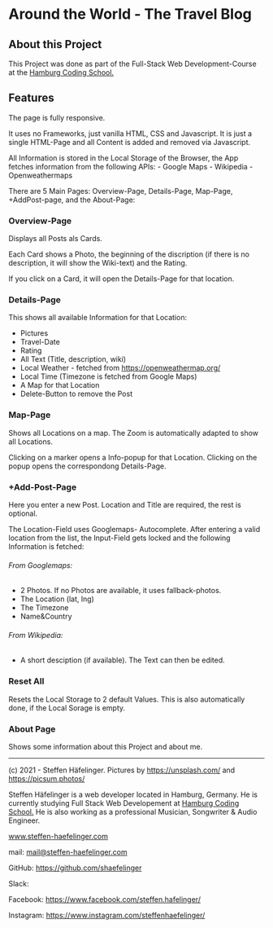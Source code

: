 # Around the World - The Travel Blog



## About this Project

This Project was done as part of the Full-Stack Web Development-Course at the [Hamburg Coding School.](https://hamburgcodingschool.com/)

## Features

The page is fully responsive.  

It uses no Frameworks, just vanilla HTML, CSS and Javascript. It is just a single HTML-Page and all Content is added and removed via Javascript.

All Information is stored in the Local Storage of the Browser, the App fetches information from the following APIs:
\- Google Maps
\- Wikipedia
\- Openweathermaps

There are 5 Main Pages: Overview-Page, Details-Page, Map-Page, +AddPost-page, and the About-Page: 

### Overview-Page

Displays all Posts als Cards.

Each Card shows a Photo, the beginning of the discription (if there is no description, it will show the Wiki-text) and the Rating.

If you click on a Card, it will open the Details-Page for that location.

### Details-Page

This shows all available Information for that Location:

- Pictures
- Travel-Date
- Rating
- All Text (Title, description, wiki)
- Local Weather - fetched from https://openweathermap.org/
- Local Time (Timezone is fetched from Google Maps)
- A Map for that Location
- Delete-Button to remove the Post

### Map-Page

Shows all Locations on a map. The Zoom is automatically adapted to show all Locations.

Clicking on a marker opens a Info-popup for that Location. Clicking on the popup opens the correspondong Details-Page. 

### +Add-Post-Page

Here you enter a new Post. Location and Title are required, the rest is optional. 

The Location-Field uses Googlemaps- Autocomplete.  After entering a valid location from the list, the Input-Field gets locked and the following Information is fetched:

###### From Googlemaps:

- 2 Photos. If no Photos are available, it uses fallback-photos. 
- The Location (lat, lng)
- The Timezone
- Name&Country

###### From Wikipedia:

- A short desciption  (if available). The Text can then be edited.

### Reset All

Resets the Local Storage to 2 default Values. This is also automatically done, if the Local Sorage is empty.

### About Page

Shows some information about this Project and about me.

------

(c) 2021 - Steffen Häfelinger. Pictures by https://unsplash.com/ and https://picsum.photos/  

Steffen Häfelinger is a web developer located in Hamburg, Germany. He is currently studying Full Stack Web Developement at [Hamburg Coding School.](https://hamburgcodingschool.com/) He is also working as a professional Musician, Songwriter & Audio Engineer.



www.steffen-haefelinger.com	

mail: mail@steffen-haefelinger.com

GitHub: https://github.com/shaefelinger

Slack: 

Facebook: https://www.facebook.com/steffen.hafelinger/

Instagram: https://www.instagram.com/steffenhaefelinger/



